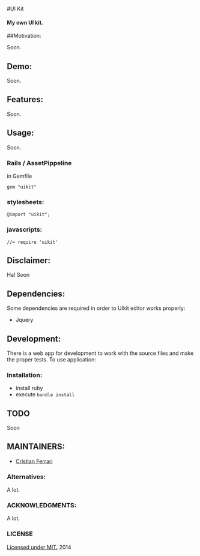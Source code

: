 #UI Kit

#### My own UI kit.

##Motivation:

Soon.

## Demo:

Soon.

## Features:

Soon.

## Usage:

Soon.

### Rails / AssetPippeline

in Gemfile

```gem "uikit"```

### stylesheets:

```@import "uikit";```

### javascripts:

```//= require 'uikit'```

## Disclaimer:

Ha! Soon

## Dependencies:

Some dependencies are required in order to UIkit editor works properly:

+ Jquery

## Development:

There is a web app for development to work with the source files and make the proper tests. To use application:

### Installation:

+ install ruby
+ execute `bundle install`

## TODO

Soon

## MAINTAINERS:

+ [Cristian Ferrari](http://github.com/cristianferrarig)

### Alternatives:

A lot.

### ACKNOWLEDGMENTS:

A lot.

### LICENSE

[Licensed under MIT.](./license.md) 2014